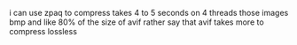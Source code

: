 i can use zpaq to compress takes 4 to 5 seconds on 4 threads those images bmp and like 80% of the size of avif rather say that avif takes more to compress lossless
